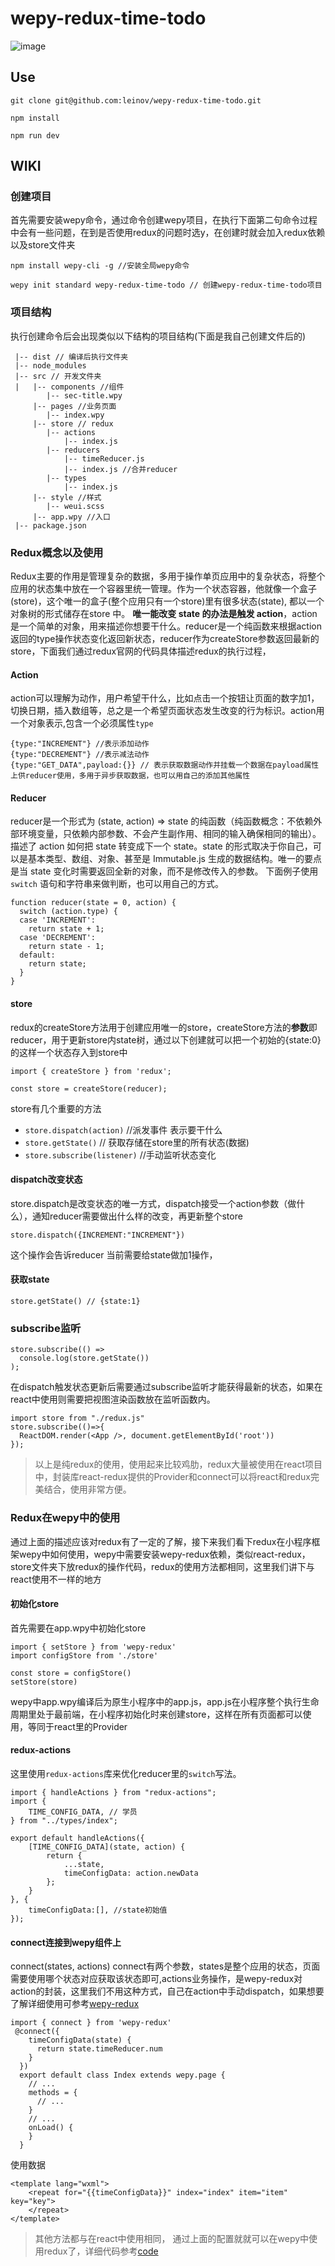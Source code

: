 # wepy-redux-time-todo
![image](https://github.com/leinov/leinov.github.io/raw/master/img/timeredux.gif)

## Use
```
git clone git@github.com:leinov/wepy-redux-time-todo.git

npm install

npm run dev
```

## WIKI
### 创建项目
首先需要安装wepy命令，通过命令创建wepy项目，在执行下面第二句命令过程中会有一些问题，在到是否使用redux的问题时选y，在创建时就会加入redux依赖以及store文件夹
```
npm install wepy-cli -g //安装全局wepy命令

wepy init standard wepy-redux-time-todo // 创建wepy-redux-time-todo项目
```

### 项目结构
执行创建命令后会出现类似以下结构的项目结构(下面是我自己创建文件后的)
```
 |-- dist // 编译后执行文件夹
 |-- node_modules
 |-- src // 开发文件夹
 |   |-- components //组件
        |-- sec-title.wpy
     |-- pages //业务页面
        |-- index.wpy
     |-- store // redux
        |-- actions
            |-- index.js
        |-- reducers
            |-- timeReducer.js
            |-- index.js //合并reducer
        |-- types
            |-- index.js
     |-- style //样式
        |-- weui.scss
     |-- app.wpy //入口
 |-- package.json
```

### Redux概念以及使用


Redux主要的作用是管理复杂的数据，多用于操作单页应用中的复杂状态，将整个应用的状态集中放在一个容器里统一管理。作为一个状态容器，他就像一个盒子(store)，这个唯一的盒子(整个应用只有一个store)里有很多状态(state), 都以一个对象树的形式储存在store 中。 **唯一能改变 state 的办法是触发 action**，action是一个简单的对象，用来描述你想要干什么。reducer是一个纯函数来根据action返回的type操作状态变化返回新状态，reducer作为createStore参数返回最新的store，下面我们通过redux官网的代码具体描述redux的执行过程，


#### Action

action可以理解为动作，用户希望干什么，比如点击一个按钮让页面的数字加1，切换日期，插入数组等，总之是一个希望页面状态发生改变的行为标识。action用一个对象表示,包含一个必须属性```type```
```
{type:"INCREMENT"} //表示添加动作
{type:"DECREMENT"} //表示减法动作
{type:"GET_DATA",payload:{}} // 表示获取数据动作并挂载一个数据在payload属性上供reducer使用，多用于异步获取数据，也可以用自己的添加其他属性
```
#### Reducer

reducer是一个形式为 (state, action) => state 的纯函数（纯函数概念：不依赖外部环境变量，只依赖内部参数、不会产生副作用、相同的输入确保相同的输出）。描述了 action 如何把 state 转变成下一个 state。state 的形式取决于你自己，可以是基本类型、数组、对象、甚至是 Immutable.js 生成的数据结构。唯一的要点是当 state  变化时需要返回全新的对象，而不是修改传入的参数。
下面例子使用 `switch` 语句和字符串来做判断，也可以用自己的方式。

```
function reducer(state = 0, action) {
  switch (action.type) {
  case 'INCREMENT':
    return state + 1;
  case 'DECREMENT':
    return state - 1;
  default:
    return state;
  }
}
```

#### store

redux的createStore方法用于创建应用唯一的store，createStore方法的**参数**即reducer，用于更新store内state树，通过以下创建就可以把一个初始的{state:0}的这样一个状态存入到store中
```
import { createStore } from 'redux';

const store = createStore(reducer);
```
store有几个重要的方法
* ```store.dispatch(action)```  //派发事件 表示要干什么
* ```store.getState()``` // 获取存储在store里的所有状态(数据)
* ```store.subscribe(listener)``` //手动监听状态变化

#### dispatch改变状态

store.dispatch是改变状态的唯一方式，dispatch接受一个action参数（做什么），通知reducer需要做出什么样的改变，再更新整个store
```
store.dispatch({INCREMENT:"INCREMENT"})
```
这个操作会告诉reducer 当前需要给state做加1操作，
#### 获取state
```
store.getState() // {state:1}
```

### subscribe监听
```
store.subscribe(() =>
  console.log(store.getState())
);
```
在dispatch触发状态更新后需要通过subscribe监听才能获得最新的状态，如果在react中使用则需要把视图渲染函数放在监听函数内。
```
import store from "./redux.js"
store.subscribe(()=>{
  ReactDOM.render(<App />, document.getElementById('root'))
});
```
> 以上是纯redux的使用，使用起来比较鸡肋，redux大量被使用在react项目中，封装库react-redux提供的Provider和connect可以将react和redux完美结合，使用非常方便。


### Redux在wepy中的使用
通过上面的描述应该对redux有了一定的了解，接下来我们看下redux在小程序框架wepy中如何使用，wepy中需要安装wepy-redux依赖，类似react-redux，store文件夹下放redux的操作代码，redux的使用方法都相同，这里我们讲下与react使用不一样的地方

#### 初始化store
首先需要在app.wpy中初始化store
```
import { setStore } from 'wepy-redux'
import configStore from './store'

const store = configStore()
setStore(store)
```
wepy中app.wpy编译后为原生小程序中的app.js，app.js在小程序整个执行生命周期里处于最前端，在小程序初始化时来创建store，这样在所有页面都可以使用，等同于react里的Provider

#### redux-actions
这里使用```redux-actions```库来优化reducer里的```switch```写法。
```
import { handleActions } from "redux-actions";
import {
	TIME_CONFIG_DATA, // 学员
} from "../types/index";

export default handleActions({
	[TIME_CONFIG_DATA](state, action) {
		return {
			...state,
			timeConfigData: action.newData
		};
	}
}, {
	timeConfigData:[], //state初始值
});
```

#### connect连接到wepy组件上
connect(states, actions) connect有两个参数，states是整个应用的状态，页面需要使用哪个状态对应获取该状态即可,actions业务操作，是wepy-redux对action的封装，这里我们不用这种方式，自己在action中手动dispatch，如果想要了解详细使用可参考[wepy-redux](https://www.npmjs.com/package/wepy-redux)
```
import { connect } from 'wepy-redux'
 @connect({
    timeConfigData(state) {
      return state.timeReducer.num
    }
  })
  export default class Index extends wepy.page {
  	// ...
    methods = {
      // ...
    }
    // ...
    onLoad() {
    }
  }
```
使用数据
```
<template lang="wxml">
    <repeat for="{{timeConfigData}}" index="index" item="item" key="key">
    </repeat>
</template>
```

> 其他方法都与在react中使用相同， 通过上面的配置就就可以在wepy中使用redux了，详细代码参考[code](https://github.com/leinov/wepy-redux-time-todo)
